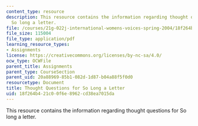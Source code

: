 ```yaml
---
content_type: resource
description: This resource contains the information regarding thought questions for
  So long a letter.
file: /courses/21g-022j-international-womens-voices-spring-2004/18f264b421c00f6e8962cd38ea7015da_MIT21G_022JS04_f_s1.pdf
file_size: 115004
file_type: application/pdf
learning_resource_types:
- Assignments
license: https://creativecommons.org/licenses/by-nc-sa/4.0/
ocw_type: OCWFile
parent_title: Assignments
parent_type: CourseSection
parent_uid: 20a88969-85b1-082d-1d87-b04a88f5f0d0
resourcetype: Document
title: Thought Questions for So Long a Letter
uid: 18f264b4-21c0-0f6e-8962-cd38ea7015da
---
```

This resource contains the information regarding thought questions for So long a letter.
